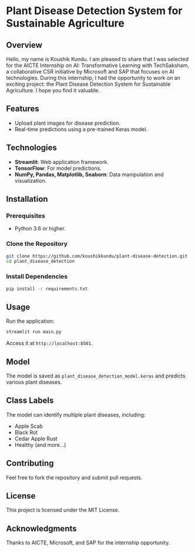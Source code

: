 # Plant Disease Detection System for Sustainable Agriculture

## Overview
Hello, my name is Koushik Kundu. I am pleased to share that I was selected for the AICTE Internship on AI: Transformative Learning with TechSaksham, a collaborative CSR initiative by Microsoft and SAP that focuses on AI technologies. During this internship, I had the opportunity to work on an exciting project: the Plant Disease Detection System for Sustainable Agriculture. I hope you find it valuable.

## Features
- Upload plant images for disease prediction.
- Real-time predictions using a pre-trained Keras model.

## Technologies
- **Streamlit**: Web application framework.
- **TensorFlow**: For model predictions.
- **NumPy, Pandas, Matplotlib, Seaborn**: Data manipulation and visualization.

## Installation

### Prerequisites
- Python 3.6 or higher.

### Clone the Repository
```bash
git clone https://github.com/koushikkundu/plant-disease-detection.git
cd plant_disease_detection
```

### Install Dependencies
```bash
pip install -r requirements.txt
```

## Usage
Run the application:
```bash
streamlit run main.py
```
Access it at `http://localhost:8501`.

## Model
The model is saved as `plant_disease_detection_model.keras` and predicts various plant diseases.

## Class Labels
The model can identify multiple plant diseases, including:
- Apple Scab
- Black Rot
- Cedar Apple Rust
- Healthy (and more...)

## Contributing
Feel free to fork the repository and submit pull requests.

## License
This project is licensed under the MIT License.

## Acknowledgments
Thanks to AICTE, Microsoft, and SAP for the internship opportunity.
